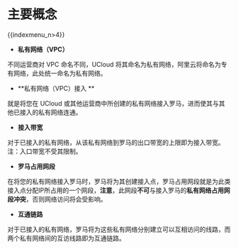 # 主要概念

{{indexmenu_n>4}}

- **私有网络（VPC）**

不同运营商对 VPC 命名不同，UCloud 将其命名为私有网络，阿里云将命名为专有网络，此处统一命名为私有网络。

- **私有网络（VPC）接入 **

就是将您在 UCloud 或其他运营商中所创建的私有网络接入罗马，进而使其与其他已接入的私有网络连通。

- **接入带宽**

对于已接入的私有网络，从该私有网络到罗马的出口带宽的上限即为接入带宽。注：入口带宽不受其限制。

- **罗马占用网段**

在将您的私有网络接入罗马时，罗马将为其创建接入点，罗马占用网段就是为此类接入点分配IP所占用的一个网段，**注意**，此网段**不可**与接入罗马的**私有网络占用网段冲突**，否则网络访问将会受影响。

- **互通链路**

对于已接入的私有网络，罗马将为这些私有网络分别建立可以互相访问的线路，而两个私有网络间的互访线路即为互通链路。
